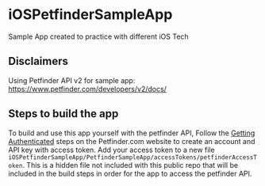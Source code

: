 # iOSPetfinderSampleApp
Sample App created to practice with different iOS Tech

## Disclaimers
Using Petfinder API v2 for sample app:
https://www.petfinder.com/developers/v2/docs/

## Steps to build the app
To build and use this app yourself with the petfinder API,
Follow the [Getting Authenticated](https://www.petfinder.com/developers/v2/docs/) steps on the Petfinder.com website to create an account and API key with access token. 
Add your access token to a new file `iOSPetfinderSampleApp/PetfinderSampleApp/accessTokens/petfinderAccessToken`. This is a hidden file not included with this public repo that will be included in the build steps in order for the app to access the petfinder API.
